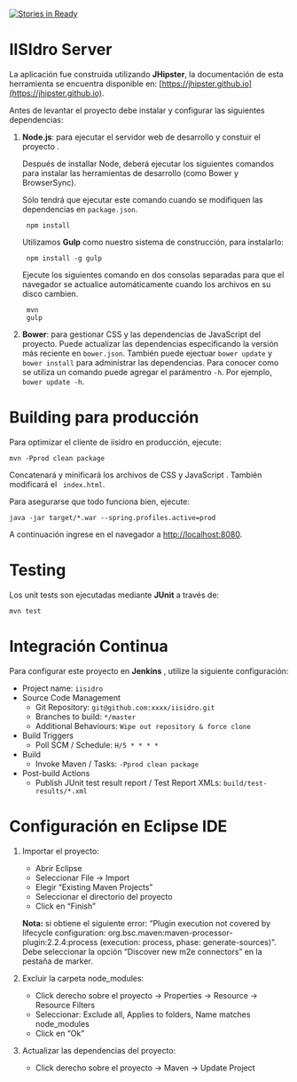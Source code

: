 [![Stories in Ready](https://badge.waffle.io/iisidro/iisidro-server.png?label=ready&title=Ready)](https://waffle.io/iisidro/iisidro-server)

# IISIdro Server

La aplicación fue construida utilizando **JHipster**, la documentación de esta herramienta se encuentra disponible en: [https://jhipster.github.io](https://jhipster.github.io).

Antes de levantar el proyecto debe instalar y configurar las siguientes dependencias:

1. **Node.js**: para ejecutar el servidor web de desarrollo y constuir el proyecto .

	Después de installar Node, deberá ejecutar los siguientes comandos para instalar las herramientas de desarrollo (como
	Bower y BrowserSync). 
	
	Sólo tendrá que ejecutar este comando cuando se modifiquen las dependencias en `package.json`. 
	
	    npm install
	
	Utilizamos **Gulp** como nuestro sistema de construcción, para instalarlo:
	
	    npm install -g gulp
	
	Ejecute los siguientes comando en dos consolas separadas para que el navegador se actualice automáticamente cuando los archivos en su disco cambien.
	
	    mvn
	    gulp

2. **Bower**: para gestionar CSS y las dependencias de JavaScript del proyecto. Puede actualizar las dependencias especificando la versión más reciente en `bower.json`. También puede ejectuar `bower update` y `bower install` para administrar las dependencias. Para conocer como se utiliza un comando puede agregar el parámentro `-h`. Por ejemplo, `bower update -h`.

# Building para producción

Para optimizar el cliente de iisidro en producción, ejecute:

    mvn -Pprod clean package

Concatenará y minificará los archivos de CSS y JavaScript . También modificará el ` index.html`.

Para asegurarse que todo funciona bien, ejecute:

    java -jar target/*.war --spring.profiles.active=prod

A continuación ingrese en el navegador a [http://localhost:8080](http://localhost:8080).

# Testing

Los unit tests son ejecutadas mediante **JUnit** a través de:

    mvn test

# Integración Continua

Para configurar este proyecto en **Jenkins** , utilize la siguiente configuración:

* Project name: `iisidro`
* Source Code Management
    * Git Repository: `git@github.com:xxxx/iisidro.git`
    * Branches to build: `*/master`
    * Additional Behaviours: `Wipe out repository & force clone`
* Build Triggers
    * Poll SCM / Schedule: `H/5 * * * *`
* Build
    * Invoke Maven / Tasks: `-Pprod clean package`
* Post-build Actions
    * Publish JUnit test result report / Test Report XMLs: `build/test-results/*.xml`

# Configuración en Eclipse IDE

1. Importar el proyecto:

    * Abrir Eclipse
    * Seleccionar File -> Import
    * Elegir “Existing Maven Projects”
    * Seleccionar el directorio del proyecto
    * Click en “Finish”

    **Nota:** si obtiene el siguiente error: “Plugin execution not covered by lifecycle configuration: org.bsc.maven:maven-processor-plugin:2.2.4:process (execution: process, phase: generate-sources)”. Debe seleccionar la opción “Discover new m2e connectors” en la pestaña de marker. 

2. Excluir la carpeta node_modules:

    * Click derecho sobre el proyecto -> Properties -> Resource -> Resource Filters
    * Seleccionar: Exclude all, Applies to folders, Name matches node_modules
    * Click en “Ok”

3. Actualizar las dependencias del proyecto:

    * Click derecho sobre el proyecto -> Maven -> Update Project
